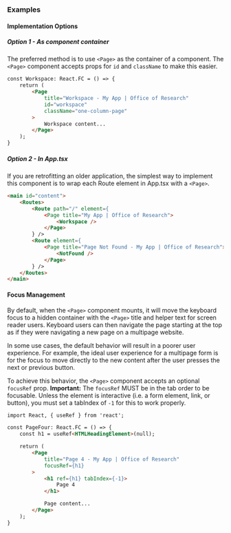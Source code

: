 
### Examples

#### Implementation Options

##### Option 1 - As component container
The preferred method is to use `<Page>` as the container of a component. The `<Page>` component accepts props for `id` and `className` to make this easier.

```html
const Workspace: React.FC = () => {
    return (
        <Page 
            title="Workspace - My App | Office of Research"
            id="workspace"
            className="one-column-page"
        >
            Workspace content...
        </Page>
    );
}
```

##### Option 2 - In App.tsx
If you are retrofitting an older application, the simplest way to implement this component is to wrap each Route element in App.tsx with a `<Page>`.

```html
<main id="content">
    <Routes>
        <Route path="/" element={
            <Page title="My App | Office of Research">
                <Workspace />
            </Page>
        } />
        <Route element={
            <Page title="Page Not Found - My App | Office of Research">
                <NotFound />
            </Page>
        } />
    </Routes>
</main>
```

#### Focus Management
By default, when the `<Page>` component mounts, it will move the keyboard focus to a hidden container with the `<Page>` title and helper text for screen reader users. Keyboard users can then navigate the page starting at the top as if they were navigating a new page on a multipage website.

In some use cases, the default behavior will result in a poorer user experience. For example, the ideal user experience for a multipage form is for the focus to move directly to the new content after the user presses the next or previous button.

To achieve this behavior, the `<Page>` component accepts an optional `focusRef` prop.
**Important:** The `focusRef` MUST be in the tab order to be focusable. Unless the element is interactive (i.e. a form element, link, or button), you must set a tabIndex of `-1` for this to work properly.

```html
import React, { useRef } from 'react';

const PageFour: React.FC = () => {
    const h1 = useRef<HTMLHeadingElement>(null);

    return (
        <Page 
            title="Page 4 - My App | Office of Research"
            focusRef={h1}
        >
            <h1 ref={h1} tabIndex={-1}>
                Page 4
            </h1>

            Page content...
        </Page>
    );
}
```